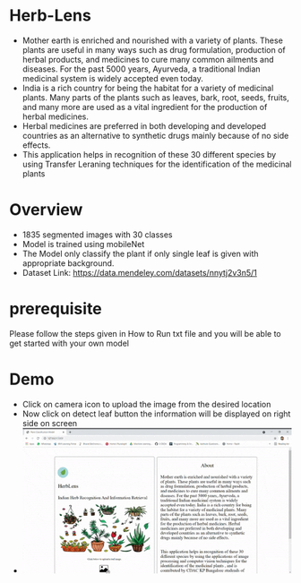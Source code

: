 
# Herb-Lens

* Mother earth is enriched and nourished with a variety of plants. These plants are useful in many ways such as drug formulation, production of herbal products, and medicines to cure many common ailments and diseases. For the past 5000 years, Ayurveda, a traditional Indian medicinal system is widely accepted even today. 
* India is a rich country for being the habitat for a variety of medicinal plants. Many parts of the plants such as leaves, bark, root, seeds, fruits, and many more are used as a vital ingredient for the production of herbal medicines.
* Herbal medicines are preferred in both developing and developed countries as an alternative to synthetic drugs mainly because of no side effects.
* This application helps in recognition of these 30 different species by using Transfer Leraning techniques for the identification of the medicinal plants
        
#  Overview
* 1835 segmented images with 30 classes 
* Model is trained using mobileNet 
* The Model only classify the plant if only single leaf is given with appropriate background.
* Dataset Link: https://data.mendeley.com/datasets/nnytj2v3n5/1

# prerequisite
Please follow the steps given in How to Run txt file and you will be able to get started with your own model 

# Demo
* Click on camera icon to upload the image from the desired location 
* Now click on detect leaf button the information will be displayed on right side on screen  
* ![Alt text](ezgif.com-gif-maker.gif)
